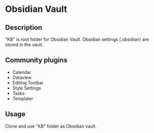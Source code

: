 # Obsidian Vault

## Description
"KB" is root folder for Obsidian Vault.
Obsidian settings (.obsidian) are stored in the vault. 

## Community plugins
- Calendar
- Dataview
- Editing Toolbar
- Style Settings
- Tasks
- Templater

## Usage
Clone and use "KB" folder as Obsidian vault. 
